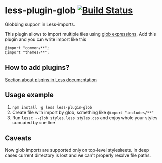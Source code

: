 # less-plugin-glob [![Build Status](https://travis-ci.org/just-boris/less-plugin-glob.svg?branch=master)](https://travis-ci.org/just-boris/less-plugin-glob)

Globbing support in Less-imports.

This plugin allows to import multiple files using [glob expressions](https://github.com/isaacs/node-glob). 
Add this plugin and you can write import like this

```less
@import "common/**";
@import "themes/**";
```


## How to add plugins?

[Section about plugins in Less documentation](http://lesscss.org/usage/#plugins)

## Usage example


1. `npm install -g less less-plugin-glob`
1. Create file with import by glob, something like `@import "includes/**"`
1. Run `lessc --glob styles.less styles.css` and enjoy whole your styles concated by one line


## Caveats

Now glob imports are supported only on top-level stylesheets. In deep cases current dirrectory is lost and we can't
properly resolve file paths.
